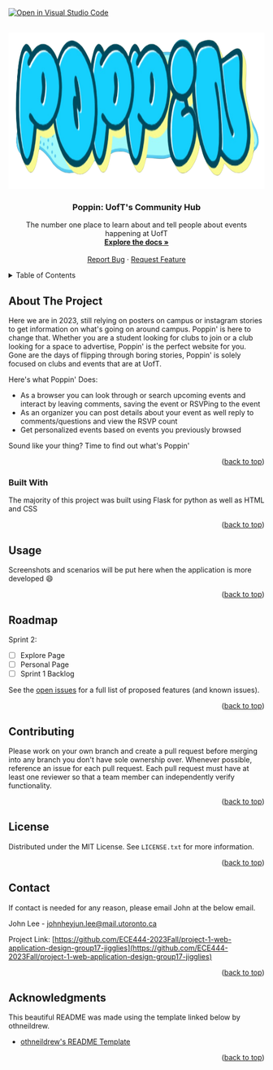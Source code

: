 <!-- Improved compatibility of back to top link: See: https://github.com/othneildrew/Best-README-Template/pull/73 -->
<a name="readme-top"></a>
<!--
*** Thanks for checking out the Best-README-Template. If you have a suggestion
*** that would make this better, please fork the repo and create a pull request
*** or simply open an issue with the tag "enhancement".
*** Don't forget to give the project a star!
*** Thanks again! Now go create something AMAZING! :D
-->



<!-- PROJECT SHIELDS -->
<!--
*** I'm using markdown "reference style" links for readability.
*** Reference links are enclosed in brackets [ ] instead of parentheses ( ).
*** See the bottom of this document for the declaration of the reference variables
*** for contributors-url, forks-url, etc. This is an optional, concise syntax you may use.
*** https://www.markdownguide.org/basic-syntax/#reference-style-links
-->

[![Open in Visual Studio Code](https://classroom.github.com/assets/open-in-vscode-718a45dd9cf7e7f842a935f5ebbe5719a5e09af4491e668f4dbf3b35d5cca122.svg)](https://classroom.github.com/online_ide?assignment_repo_id=11995838&assignment_repo_type=AssignmentRepo)


<!-- PROJECT LOGO -->
<br />
<div align="center">
  <a href="https://github.com/ECE444-2023Fall/project-1-web-application-design-group17-jigglies">
    <img src="images/logo.png" alt="Poppin' logo!" width="900" height="307">
  </a>

  <h3 align="center">Poppin: UofT's Community Hub</h3>

  <p align="center">
    The number one place to learn about and tell people about events happening at UofT
    <br />
    <a href="#about-the-project"><strong>Explore the docs »</strong></a>
    <br />
    <br />
    <a href="https://github.com/ECE444-2023Fall/project-1-web-application-design-group17-jigglies/issues">Report Bug</a>
    ·
    <a href="https://github.com/ECE444-2023Fall/project-1-web-application-design-group17-jigglies/issues">Request Feature</a>
  </p>
</div>



<!-- TABLE OF CONTENTS -->
<details>
  <summary>Table of Contents</summary>
  <ol>
    <li>
      <a href="#about-the-project">About The Project</a>
      <ul>
        <li><a href="#built-with">Built With</a></li>
      </ul>
    </li>
    <li><a href="#usage">Usage</a></li>
    <li><a href="#roadmap">Roadmap</a></li>
    <li><a href="#contributing">Contributing</a></li>
    <li><a href="#license">License</a></li>
    <li><a href="#contact">Contact</a></li>
    <li><a href="#acknowledgments">Acknowledgments</a></li>
  </ol>
</details>



<!-- ABOUT THE PROJECT -->
## About The Project

Here we are in 2023, still relying on posters on campus or instagram stories to get information on what's going on around campus. Poppin' is here to change that. 
Whether you are a student looking for clubs to join or a club looking for a space to advertise, Poppin' is the perfect website for you. Gone are the days of flipping through boring stories, Poppin' is solely focused on clubs and events that are at UofT.

Here's what Poppin' Does:
* As a browser you can look through or search upcoming events and interact by leaving comments, saving the event or RSVPing to the event
* As an organizer you can post details about your event as well reply to comments/questions and view the RSVP count
* Get personalized events based on events you previously browsed

Sound like your thing? Time to find out what's Poppin'

<p align="right">(<a href="#readme-top">back to top</a>)</p>



### Built With

The majority of this project was built using Flask for python as well as HTML and CSS

<p align="right">(<a href="#readme-top">back to top</a>)</p>


<!-- USAGE EXAMPLES -->
## Usage

Screenshots and scenarios will be put here when the application is more developed :smile:

<p align="right">(<a href="#readme-top">back to top</a>)</p>



<!-- ROADMAP -->
## Roadmap

Sprint 2:
- [ ] Explore Page
- [ ] Personal Page
- [ ] Sprint 1 Backlog

See the [open issues](https://github.com/ECE444-2023Fall/project-1-web-application-design-group17-jigglies/issues) for a full list of proposed features (and known issues).

<p align="right">(<a href="#readme-top">back to top</a>)</p>



<!-- CONTRIBUTING -->
## Contributing

Please work on your own branch and create a pull request before merging into any branch you don't have sole ownership over. Whenever possible, reference an issue for each pull request. Each pull request must have at least one reviewer so that a team member can independently verify functionality.

<p align="right">(<a href="#readme-top">back to top</a>)</p>



<!-- LICENSE -->
## License

Distributed under the MIT License. See `LICENSE.txt` for more information.

<p align="right">(<a href="#readme-top">back to top</a>)</p>



<!-- CONTACT -->
## Contact
If contact is needed for any reason, please email John at the below email.

John Lee - johnheyjun.lee@mail.utoronto.ca

Project Link: [https://github.com/ECE444-2023Fall/project-1-web-application-design-group17-jigglies](https://github.com/ECE444-2023Fall/project-1-web-application-design-group17-jigglies)

<p align="right">(<a href="#readme-top">back to top</a>)</p>



<!-- ACKNOWLEDGMENTS -->
## Acknowledgments

This beautiful README was made using the template linked below by othneildrew.

* [othneildrew's README Template](https://github.com/othneildrew/Best-README-Template)


<p align="right">(<a href="#readme-top">back to top</a>)</p>

